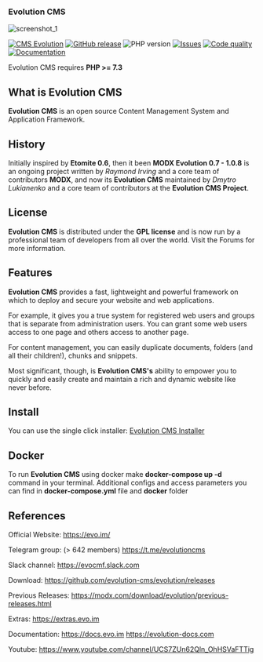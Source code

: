 ### Evolution CMS

![screenshot_1](https://user-images.githubusercontent.com/523389/105744390-5a720e00-5f3d-11eb-8405-7b0f7e28688a.jpg)

[![CMS Evolution](https://img.shields.io/badge/CMS-Evolution-brightgreen.svg)](https://github.com/evolution-cms/evolution) [![GitHub release](https://img.shields.io/github/release/evolution-cms/evolution.svg)](https://github.com/evolution-cms/evolution/releases) ![PHP version](https://img.shields.io/badge/PHP->=v7.3-red.svg?php=7.3) [![Issues](https://img.shields.io/github/issues-closed-raw/evolution-cms/evolution.svg?maxAge=2592000)](https://github.com/evolution-cms/evolution/issues) [![Code quality](https://img.shields.io/scrutinizer/g/evolution-cms/evolution.svg?maxAge=2592000&b=develop)](https://scrutinizer-ci.com/g/evolution-cms/evolution/?branch=develop) [![Documentation](https://img.shields.io/badge/Documentation-processed-orange.svg)](https://github.com/evolution-cms/docs/)

Evolution CMS requires **PHP >= 7.3**

## What is Evolution CMS

**Evolution CMS** is an open source Content Management System and Application Framework.

## History

Initially inspired by **Etomite 0.6**, then it been **MODX Evolution 0.7 - 1.0.8** is an ongoing project written by *Raymond Irving* and a core team of contributors **MODX**, and now its **Evolution CMS** maintained by *Dmytro Lukianenko* and a core team of contributors at the **Evolution CMS Project**.

## License

**Evolution CMS** is distributed under the **GPL license** and is now run by a professional team of developers from all over the world. Visit the Forums for more information.

## Features

**Evolution CMS** provides a fast, lightweight and powerful framework on which to deploy and secure your website and web applications.

For example, it gives you a true system for registered web users and groups that is separate from administration users. You can grant some web users access to one page and others access to another page.

For content management, you can easily duplicate documents, folders (and all their children!), chunks and snippets.

Most significant, though, is **Evolution CMS's** ability to empower you to quickly and easily create and maintain a rich and dynamic website like never before.

## Install
You can use the single click installer: [Evolution CMS Installer](https://github.com/evolution-cms/installer)

## Docker

To run **Evolution CMS** using docker make **docker-compose up -d** command in your terminal. Additional configs and access parameters you can find in **docker-compose.yml** file and **docker** folder 

## References

Official Website:
https://evo.im/

Telegram group: (> 642 members)
https://t.me/evolutioncms

Slack channel:
https://evocmf.slack.com

Download:
https://github.com/evolution-cms/evolution/releases

Previous Releases:
https://modx.com/download/evolution/previous-releases.html

Extras:
https://extras.evo.im

Documentation:
https://docs.evo.im
https://evolution-docs.com

Youtube:
https://www.youtube.com/channel/UCS7ZUn62Qln_OhHSVaFTTig
